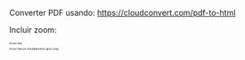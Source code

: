 Converter PDF usando:
https://cloudconvert.com/pdf-to-html

Incluir zoom:
<div id="page-container" style="zoom:33%">

Incluir title:
<title>Agenda Musical Ubá</title>

Incluir favicon imediatamente após a tag <title>, ao final da tag <head>:
<link rel="icon" type="image/x-icon" href="public/assets/music.ico">

Fazer deploy:
firebase deploy --only hosting